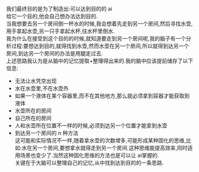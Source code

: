  我们最终目的是为了制造出:可以达到目的的 ai  
 给它一个目的,他会自己想办法达到目的.  
 当我想要去另一个房间倒一杯水的时候,我会想着先走到另一个房间,然后寻找水壶,用手拿起水壶,另一只手拿起水杯,往水杯里倒水.  
 我为什么在接受到这个目的的时候,就知道要走到另一个房间呢,我的脑子有一个分析过程:要想达到目的,就得找到水壶,然而水壶在另一个房间,所以就得到达另一个房间,到达另一个房间的办法是用腿走过去.  
 上述思路我认为是从脑中的记忆提取+整理得出来的.我的脑中应该提前储存了以下信息:
 - 无法让水凭空出现
 - 水在水壶里,不在水壶外
 - 如果一个液体在某个容器里,而不在其他地方,那么就必须拿到容器才能获取到液体
 - 水壶所在的房间
 - 自己所在的房间
 - 人和水壶所在位置不一样的时候,必须到达另一个位置才能拿到水壶
 - 到达另一个房间的 n 种方法  
 这可能和实际情况不一样,随着拿水壶的次数增多,可能形成某种固化的思维,比如:水在另一个房间,要想拿水就得走到另一个房间.这种思维能提高效率,同时适用场景也变少了.当然这种固化思维的方法也是可以让 ai掌握的.  
 关键在于大脑可以整理自己的记忆,从中找到达到目的的一条思路.